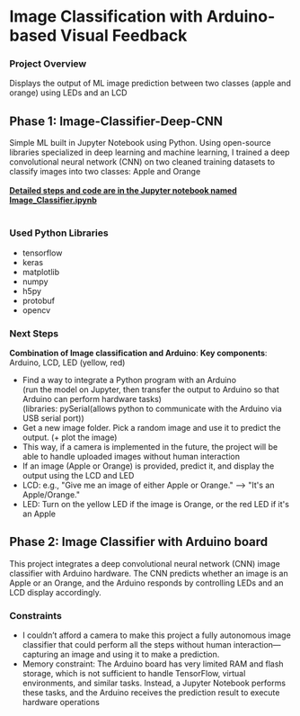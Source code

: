 # Image Classification with Arduino-based Visual Feedback

### Project Overview
Displays the output of ML image prediction between two classes (apple and orange) using LEDs and an LCD 

## Phase 1: Image-Classifier-Deep-CNN
Simple ML built in Jupyter Notebook using Python. Using open-source libraries specialized in deep learning and machine learning, I trained a deep convolutional neural network (CNN) on two cleaned training datasets to classify images into two classes: Apple and Orange
<br><br>
<ins>**Detailed steps and code are in the Jupyter notebook named Image_Classifier.ipynb**</ins>
<br><br>
  
### Used Python Libraries
- tensorflow
- keras
- matplotlib
- numpy
- h5py
- protobuf
- opencv

### Next Steps
**Combination of Image classification and Arduino**:
**Key components**: Arduino, LCD, LED (yellow, red)
- Find a way to integrate a Python program with an Arduino
  <br>(run the model on Jupyter, then transfer the output to Arduino so that Arduino can perform hardware tasks)
  <br>(libraries: pySerial(allows python to communicate with the Arduino via USB serial port))
- Get a new image folder. Pick a random image and use it to predict the output. (+ plot the image)
- This way, if a camera is implemented in the future, the project will be able to handle uploaded images without human interaction
- If an image (Apple or Orange) is provided, predict it, and display the output using the LCD and LED
- LCD: e.g., "Give me an image of either Apple or Orange." --> "It's an Apple/Orange."
- LED: Turn on the yellow LED if the image is Orange, or the red LED if it's an Apple

## Phase 2: Image Classifier with Arduino board
This project integrates a deep convolutional neural network (CNN) image classifier with Arduino hardware. The CNN predicts whether an image is an Apple or an Orange, and the Arduino responds by controlling LEDs and an LCD display accordingly.

### Constraints
- I couldn’t afford a camera to make this project a fully autonomous image classifier that could perform all the steps without human interaction—capturing an image and using it to make a prediction.
- Memory constraint: The Arduino board has very limited RAM and flash storage, which is not sufficient to handle TensorFlow, virtual environments, and similar tasks. Instead, a Jupyter Notebook performs these tasks, and the Arduino receives the prediction result to execute hardware operations

